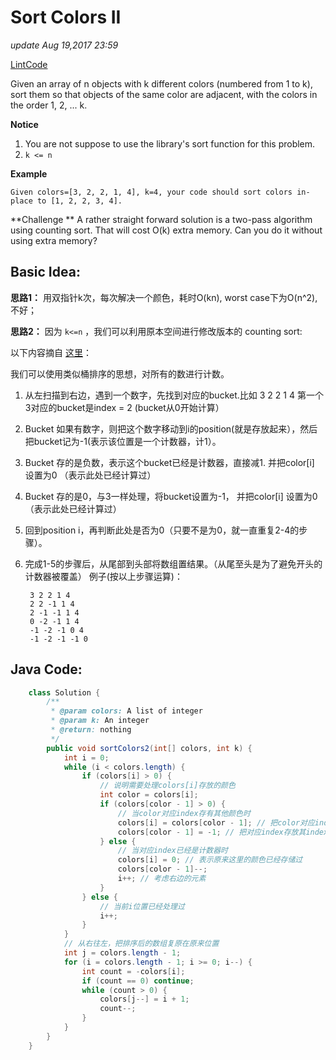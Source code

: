 # Sort Colors II

_update Aug 19,2017 23:59_

[LintCode](http://www.lintcode.com/en/problem/sort-colors-ii/)

Given an array of n objects with k different colors (numbered from 1 to k), sort them so that objects of the same color are adjacent, with the colors in the order 1, 2, ... k.

**Notice**

1. You are not suppose to use the library's sort function for this problem.
2. `k <= n`

**Example**

```
Given colors=[3, 2, 2, 1, 4], k=4, your code should sort colors in-place to [1, 2, 2, 3, 4].
```

**Challenge ** A rather straight forward solution is a two-pass algorithm using counting sort. That will cost O(k) extra memory. Can you do it without using extra memory?

## Basic Idea:

**思路1：** 用双指针k次，每次解决一个颜色，耗时O(kn), worst case下为O(n^2), 不好；

**思路2：** 因为 `k<=n` ，我们可以利用原本空间进行修改版本的 counting sort:

以下内容摘自 [这里](http://wdxtub.com/interview/14520606003957.html)：

我们可以使用类似桶排序的思想，对所有的数进行计数。

1. 从左扫描到右边，遇到一个数字，先找到对应的bucket.比如 3 2 2 1 4 第一个3对应的bucket是index = 2 (bucket从0开始计算）
2. Bucket 如果有数字，则把这个数字移动到i的position(就是存放起来），然后把bucket记为-1(表示该位置是一个计数器，计1）。
3. Bucket 存的是负数，表示这个bucket已经是计数器，直接减1. 并把color\[i] 设置为0 （表示此处已经计算过）
4. Bucket 存的是0，与3一样处理，将bucket设置为-1， 并把color\[i] 设置为0 （表示此处已经计算过）
5. 回到position i，再判断此处是否为0（只要不是为0，就一直重复2-4的步骤）。
6.  完成1-5的步骤后，从尾部到头部将数组置结果。（从尾至头是为了避免开头的计数器被覆盖） 例子(按以上步骤运算)：

    ```
     3 2 2 1 4
     2 2 -1 1 4
     2 -1 -1 1 4
     0 -2 -1 1 4
     -1 -2 -1 0 4
     -1 -2 -1 -1 0
    ```

## Java Code:

```java
    class Solution {
        /**
         * @param colors: A list of integer
         * @param k: An integer
         * @return: nothing
         */
        public void sortColors2(int[] colors, int k) {
            int i = 0;
            while (i < colors.length) {
                if (colors[i] > 0) {
                    // 说明需要处理colors[i]存放的颜色
                    int color = colors[i];
                    if (colors[color - 1] > 0) {
                        // 当color对应index存有其他颜色时
                        colors[i] = colors[color - 1]; // 把color对应index的颜色存入i
                        colors[color - 1] = -1; // 把对应index存放其index颜色的数量的相反数 
                    } else {
                        // 当对应index已经是计数器时
                        colors[i] = 0; // 表示原来这里的颜色已经存储过
                        colors[color - 1]--;
                        i++; // 考虑右边的元素
                    }
                } else {
                    // 当前i位置已经处理过
                    i++;
                }
            }
            // 从右往左，把排序后的数组复原在原来位置
            int j = colors.length - 1;
            for (i = colors.length - 1; i >= 0; i--) {
                int count = -colors[i];
                if (count == 0) continue;
                while (count > 0) {
                    colors[j--] = i + 1;
                    count--;
                }
            }
        }
    }
```
